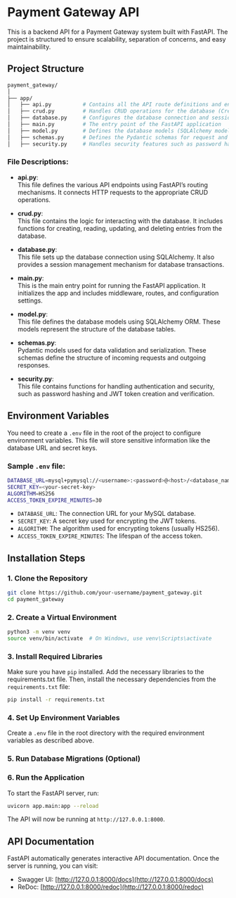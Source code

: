 
# Payment Gateway API

This is a backend API for a Payment Gateway system built with FastAPI. The project is structured to ensure scalability, separation of concerns, and easy maintainability.

## Project Structure

```bash
payment_gateway/
│
├── app/
│   ├── api.py          # Contains all the API route definitions and endpoint logic
│   ├── crud.py         # Handles CRUD operations for the database (Create, Read, Update, Delete)
│   ├── database.py     # Configures the database connection and session handling
│   ├── main.py         # The entry point of the FastAPI application
│   ├── model.py        # Defines the database models (SQLAlchemy models)
│   ├── schemas.py      # Defines the Pydantic schemas for request and response validation
│   ├── security.py     # Handles security features such as password hashing and JWT token generation
```

### File Descriptions:

- **api.py**:  
  This file defines the various API endpoints using FastAPI’s routing mechanisms. It connects HTTP requests to the appropriate CRUD operations.

- **crud.py**:  
  This file contains the logic for interacting with the database. It includes functions for creating, reading, updating, and deleting entries from the database.

- **database.py**:  
  This file sets up the database connection using SQLAlchemy. It also provides a session management mechanism for database transactions.

- **main.py**:  
  This is the main entry point for running the FastAPI application. It initializes the app and includes middleware, routes, and configuration settings.

- **model.py**:  
  This file defines the database models using SQLAlchemy ORM. These models represent the structure of the database tables.

- **schemas.py**:  
  Pydantic models used for data validation and serialization. These schemas define the structure of incoming requests and outgoing responses.

- **security.py**:  
  This file contains functions for handling authentication and security, such as password hashing and JWT token creation and verification.

## Environment Variables

You need to create a `.env` file in the root of the project to configure environment variables. This file will store sensitive information like the database URL and secret keys.

### Sample `.env` file:

```bash
DATABASE_URL=mysql+pymysql://<username>:<password>@<host>/<database_name>
SECRET_KEY=<your-secret-key>
ALGORITHM=HS256
ACCESS_TOKEN_EXPIRE_MINUTES=30
```

- `DATABASE_URL`: The connection URL for your MySQL database.
- `SECRET_KEY`: A secret key used for encrypting the JWT tokens.
- `ALGORITHM`: The algorithm used for encrypting tokens (usually HS256).
- `ACCESS_TOKEN_EXPIRE_MINUTES`: The lifespan of the access token.

## Installation Steps

### 1. Clone the Repository

```bash
git clone https://github.com/your-username/payment_gateway.git
cd payment_gateway
```

### 2. Create a Virtual Environment

```bash
python3 -m venv venv
source venv/bin/activate  # On Windows, use venv\Scripts\activate
```

### 3. Install Required Libraries

Make sure you have `pip` installed. Add the necessary libraries to the requirements.txt file. Then, install the necessary dependencies from the `requirements.txt` file:

```bash
pip install -r requirements.txt
```

### 4. Set Up Environment Variables

Create a `.env` file in the root directory with the required environment variables as described above.

### 5. Run Database Migrations (Optional)

### 6. Run the Application

To start the FastAPI server, run:

```bash
uvicorn app.main:app --reload
```

The API will now be running at `http://127.0.0.1:8000`.

## API Documentation

FastAPI automatically generates interactive API documentation. Once the server is running, you can visit:

- Swagger UI: [http://127.0.0.1:8000/docs](http://127.0.0.1:8000/docs)
- ReDoc: [http://127.0.0.1:8000/redoc](http://127.0.0.1:8000/redoc)


